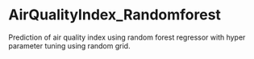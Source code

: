# AirQualityIndex_Randomforest
Prediction of air quality index using random forest regressor with hyper parameter tuning using random grid. 
